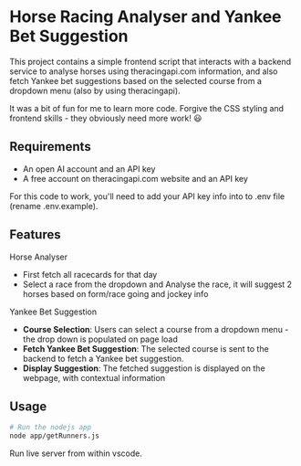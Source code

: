 # Horse Racing Analyser and Yankee Bet Suggestion

This project contains a simple frontend script that interacts with a backend service to analyse horses using theracingapi.com information, and also fetch Yankee bet suggestions based on the selected course from a dropdown menu (also by using theracingapi).

It was a bit of fun for me to learn more code. Forgive the CSS styling and frontend skills - they obviously need more work! :smiley:

## Requirements

- An open AI account and an API key
- A free account on theracingapi.com website and an API key

For this code to work, you'll need to add your API key info into to .env file (rename .env.example).

## Features

Horse Analyser

- First fetch all racecards for that day
- Select a race from the dropdown and Analyse the race, it will suggest 2 horses based on form/race going and jockey info

Yankee Bet Suggestion

- **Course Selection**: Users can select a course from a dropdown menu - the drop down is populated on page load
- **Fetch Yankee Bet Suggestion**:  The selected course is sent to the backend to fetch a Yankee bet suggestion.
- **Display Suggestion**: The fetched suggestion is displayed on the webpage, with contextual information 

## Usage

```bash
# Run the nodejs app
node app/getRunners.js
```

Run live server from within vscode.

